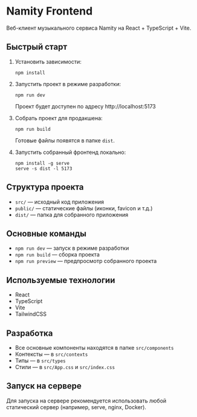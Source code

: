# Namity Frontend

Веб-клиент музыкального сервиса Namity на React + TypeScript + Vite.

## Быстрый старт

1. Установить зависимости:
   ```
   npm install
   ```

2. Запустить проект в режиме разработки:
   ```
   npm run dev
   ```
   Проект будет доступен по адресу http://localhost:5173

3. Собрать проект для продакшена:
   ```
   npm run build
   ```
   Готовые файлы появятся в папке `dist`.

4. Запустить собранный фронтенд локально:
   ```
   npm install -g serve
   serve -s dist -l 5173
   ```

## Структура проекта
- `src/` — исходный код приложения
- `public/` — статические файлы (иконки, favicon и т.д.)
- `dist/` — папка для собранного приложения

## Основные команды
- `npm run dev` — запуск в режиме разработки
- `npm run build` — сборка проекта
- `npm run preview` — предпросмотр собранного проекта

## Используемые технологии
- React
- TypeScript
- Vite
- TailwindCSS

## Разработка
- Все основные компоненты находятся в папке `src/components`
- Контексты — в `src/contexts`
- Типы — в `src/types`
- Стили — в `src/App.css` и `src/index.css`

## Запуск на сервере
Для запуска на сервере рекомендуется использовать любой статический сервер (например, serve, nginx, Docker).
